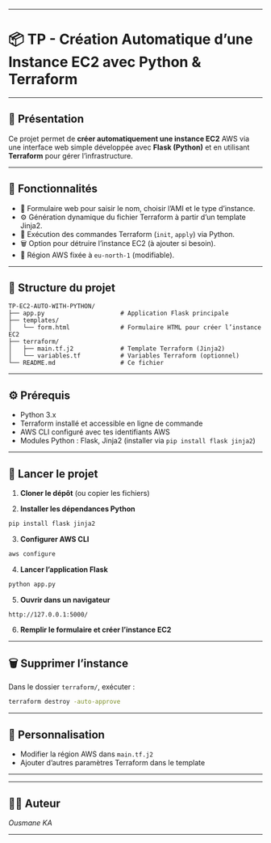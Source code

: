 
---

# 📦 TP - Création Automatique d’une Instance EC2 avec Python & Terraform

---

## 🚀 Présentation

Ce projet permet de **créer automatiquement une instance EC2** AWS via une interface web simple développée avec **Flask (Python)** et en utilisant **Terraform** pour gérer l’infrastructure.

---

## 🧱 Fonctionnalités

* 📄 Formulaire web pour saisir le nom, choisir l’AMI et le type d’instance.
* ⚙️ Génération dynamique du fichier Terraform à partir d’un template Jinja2.
* 🔧 Exécution des commandes Terraform (`init`, `apply`) via Python.
* 🗑️ Option pour détruire l’instance EC2 (à ajouter si besoin).
* 📍 Région AWS fixée à `eu-north-1` (modifiable).

---

## 📁 Structure du projet

```
TP-EC2-AUTO-WITH-PYTHON/
├── app.py                     # Application Flask principale
├── templates/
│   └── form.html              # Formulaire HTML pour créer l’instance EC2
├── terraform/
│   ├── main.tf.j2             # Template Terraform (Jinja2)
│   └── variables.tf           # Variables Terraform (optionnel)
└── README.md                  # Ce fichier
```

---

## ⚙️ Prérequis

* Python 3.x
* Terraform installé et accessible en ligne de commande
* AWS CLI configuré avec tes identifiants AWS
* Modules Python : Flask, Jinja2 (installer via `pip install flask jinja2`)

---

## 🚀 Lancer le projet

1. **Cloner le dépôt** (ou copier les fichiers)

2. **Installer les dépendances Python**

```bash
pip install flask jinja2
```

3. **Configurer AWS CLI**

```bash
aws configure
```

4. **Lancer l’application Flask**

```bash
python app.py
```

5. **Ouvrir dans un navigateur**

```
http://127.0.0.1:5000/
```

6. **Remplir le formulaire et créer l’instance EC2**

---

## 🗑️ Supprimer l’instance

Dans le dossier `terraform/`, exécuter :

```bash
terraform destroy -auto-approve
```

---

## 🔧 Personnalisation

* Modifier la région AWS dans `main.tf.j2`
* Ajouter d’autres paramètres Terraform dans le template

---


---

## 🙋‍♂️ Auteur

*Ousmane KA*

---
